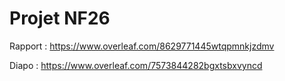 # Projet NF26

Rapport : https://www.overleaf.com/8629771445wtqpmnkjzdmv

Diapo : https://www.overleaf.com/7573844282bgxtsbxvyncd

